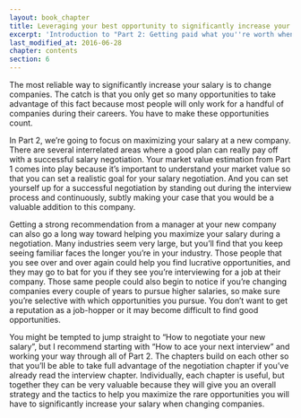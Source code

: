 ```yaml
---
layout: book_chapter
title: Leveraging your best opportunity to significantly increase your salary
excerpt: 'Introduction to "Part 2: Getting paid what you''re worth when changing companies" from Fearless Salary Negotiation'
last_modified_at: 2016-06-28
chapter: contents
section: 6
---
```


The most reliable way to significantly increase your salary is to change companies. The catch is that you only get so many opportunities to take advantage of this fact because most people will only work for a handful of companies during their careers. You have to make these opportunities count.

In Part 2, we’re going to focus on maximizing your salary at a new company. There are several interrelated areas where a good plan can really pay off with a successful salary negotiation. Your market value estimation from Part 1 comes into play because it’s important to understand your market value so that you can set a realistic goal for your salary negotiation. And you can set yourself up for a successful negotiation by standing out during the interview process and continuously, subtly making your case that you would be a valuable addition to this company.

Getting a strong recommendation from a manager at your new company can also go a long way toward helping you maximize your salary during a negotiation. Many industries seem very large, but you’ll find that you keep seeing familiar faces the longer you’re in your industry. Those people that you see over and over again could help you find lucrative opportunities, and they may go to bat for you if they see you’re interviewing for a job at their company. Those same people could also begin to notice if you’re changing companies every couple of years to pursue higher salaries, so make sure you’re selective with which opportunities you pursue. You don’t want to get a reputation as a job-hopper or it may become difficult to find good opportunities.

You might be tempted to jump straight to “How to negotiate your new salary”, but I recommend starting with “How to ace your next interview” and working your way through all of Part 2. The chapters build on each other so that you’ll be able to take full advantage of the negotiation chapter if you’ve already read the interview chapter. Individually, each chapter is useful, but together they can be very valuable because they will give you an overall strategy and the tactics to help you maximize the rare opportunities you will have to significantly increase your salary when changing companies.
